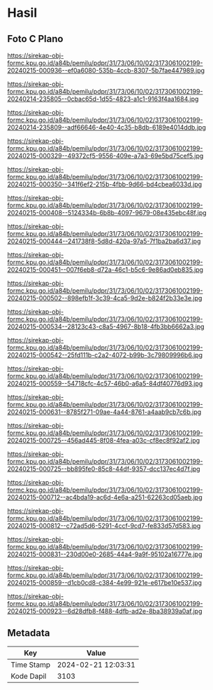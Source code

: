 # Hasil

## Foto C Plano

https://sirekap-obj-formc.kpu.go.id/a84b/pemilu/pdpr/31/73/06/10/02/3173061002199-20240215-000936--ef0a6080-535b-4ccb-8307-5b7fae447989.jpg

https://sirekap-obj-formc.kpu.go.id/a84b/pemilu/pdpr/31/73/06/10/02/3173061002199-20240214-235805--0cbac65d-1d55-4823-a1c1-9163f4aa1684.jpg

https://sirekap-obj-formc.kpu.go.id/a84b/pemilu/pdpr/31/73/06/10/02/3173061002199-20240214-235809--adf66646-4e40-4c35-b8db-6189e4014ddb.jpg

https://sirekap-obj-formc.kpu.go.id/a84b/pemilu/pdpr/31/73/06/10/02/3173061002199-20240215-000329--49372cf5-9556-409e-a7a3-69e5bd75cef5.jpg

https://sirekap-obj-formc.kpu.go.id/a84b/pemilu/pdpr/31/73/06/10/02/3173061002199-20240215-000350--341f6ef2-215b-4fbb-9d66-bd4cbea6033d.jpg

https://sirekap-obj-formc.kpu.go.id/a84b/pemilu/pdpr/31/73/06/10/02/3173061002199-20240215-000408--5124334b-6b8b-4097-9679-08e435ebc48f.jpg

https://sirekap-obj-formc.kpu.go.id/a84b/pemilu/pdpr/31/73/06/10/02/3173061002199-20240215-000444--241738f8-5d8d-420a-97a5-7f1ba2ba6d37.jpg

https://sirekap-obj-formc.kpu.go.id/a84b/pemilu/pdpr/31/73/06/10/02/3173061002199-20240215-000451--007f6eb8-d72a-46c1-b5c6-9e86ad0eb835.jpg

https://sirekap-obj-formc.kpu.go.id/a84b/pemilu/pdpr/31/73/06/10/02/3173061002199-20240215-000502--898efb1f-3c39-4ca5-9d2e-b824f2b33e3e.jpg

https://sirekap-obj-formc.kpu.go.id/a84b/pemilu/pdpr/31/73/06/10/02/3173061002199-20240215-000534--28123c43-c8a5-4967-8b18-4fb3bb6662a3.jpg

https://sirekap-obj-formc.kpu.go.id/a84b/pemilu/pdpr/31/73/06/10/02/3173061002199-20240215-000542--25fd111b-c2a2-4072-b99b-3c79809996b6.jpg

https://sirekap-obj-formc.kpu.go.id/a84b/pemilu/pdpr/31/73/06/10/02/3173061002199-20240215-000559--54718cfc-4c57-46b0-a6a5-84df40776d93.jpg

https://sirekap-obj-formc.kpu.go.id/a84b/pemilu/pdpr/31/73/06/10/02/3173061002199-20240215-000631--8785f271-09ae-4a44-8761-a4aab9cb7c6b.jpg

https://sirekap-obj-formc.kpu.go.id/a84b/pemilu/pdpr/31/73/06/10/02/3173061002199-20240215-000725--456ad445-8f08-4fea-a03c-cf8ec8f92af2.jpg

https://sirekap-obj-formc.kpu.go.id/a84b/pemilu/pdpr/31/73/06/10/02/3173061002199-20240215-000725--bb895fe0-85c8-44df-9357-dcc137ec4d7f.jpg

https://sirekap-obj-formc.kpu.go.id/a84b/pemilu/pdpr/31/73/06/10/02/3173061002199-20240215-000712--ac4bda19-ac6d-4e6a-a251-62263cd05aeb.jpg

https://sirekap-obj-formc.kpu.go.id/a84b/pemilu/pdpr/31/73/06/10/02/3173061002199-20240215-000812--c72ad5d6-5291-4ccf-9cd7-fe833d57d583.jpg

https://sirekap-obj-formc.kpu.go.id/a84b/pemilu/pdpr/31/73/06/10/02/3173061002199-20240215-000831--230d00e0-2685-44a4-9a9f-95102a16777e.jpg

https://sirekap-obj-formc.kpu.go.id/a84b/pemilu/pdpr/31/73/06/10/02/3173061002199-20240215-000859--d1cb0cd8-c384-4e99-921e-e617be10e537.jpg

https://sirekap-obj-formc.kpu.go.id/a84b/pemilu/pdpr/31/73/06/10/02/3173061002199-20240215-000923--6d28dfb8-f488-4dfb-ad2e-8ba38939a0af.jpg


## Metadata

| Key        | Value               |
| ---------- | ------------------- |
| Time Stamp | 2024-02-21 12:03:31 |
| Kode Dapil | 3103                |



